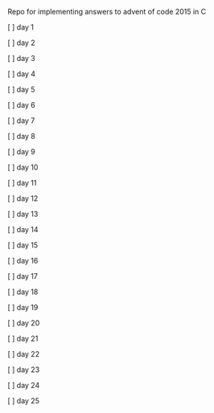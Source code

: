 Repo for implementing answers to advent of code 2015 in C

 [ ] day 1

 [ ] day 2

 [ ] day 3

 [ ] day 4

 [ ] day 5

 [ ] day 6

 [ ] day 7

 [ ] day 8

 [ ] day 9

 [ ] day 10

 [ ] day 11

 [ ] day 12

 [ ] day 13

 [ ] day 14

 [ ] day 15

 [ ] day 16

 [ ] day 17

 [ ] day 18

 [ ] day 19

 [ ] day 20

 [ ] day 21

 [ ] day 22

 [ ] day 23

 [ ] day 24

 [ ] day 25
